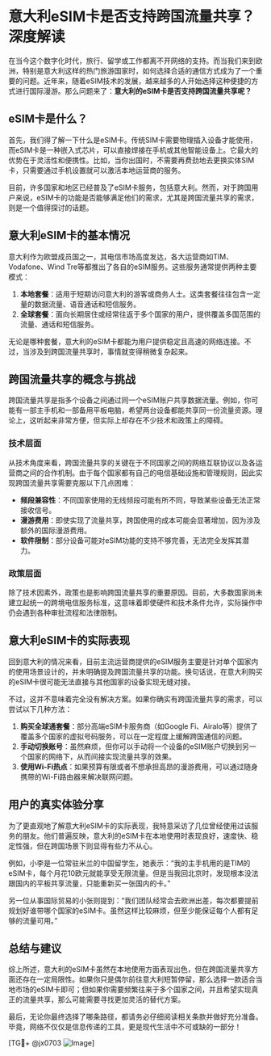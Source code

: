 # 意大利eSIM卡是否支持跨国流量共享？深度解读

在当今这个数字化时代，旅行、留学或工作都离不开网络的支持。而当我们来到欧洲，特别是意大利这样的热门旅游国家时，如何选择合适的通信方式成为了一个重要的问题。近年来，随着eSIM技术的发展，越来越多的人开始选择这种便捷的方式进行国际漫游。那么问题来了：**意大利的eSIM卡是否支持跨国流量共享呢？**

## eSIM卡是什么？

首先，我们得了解一下什么是eSIM卡。传统SIM卡需要物理插入设备才能使用，而eSIM卡是一种嵌入式芯片，可以直接焊接在手机或其他智能设备上。它最大的优势在于灵活性和便携性。比如，当你出国时，不需要再费劲地去更换实体SIM卡，只需要通过手机设置就可以激活本地运营商的服务。

目前，许多国家和地区已经普及了eSIM卡服务，包括意大利。然而，对于跨国用户来说，eSIM卡的功能是否能够满足他们的需求，尤其是跨国流量共享的需求，则是一个值得探讨的话题。

## 意大利eSIM卡的基本情况

意大利作为欧盟成员国之一，其电信市场高度发达，各大运营商如TIM、Vodafone、Wind Tre等都推出了各自的eSIM服务。这些服务通常提供两种主要模式：

1. **本地套餐**：适用于短期访问意大利的游客或商务人士。这类套餐往往包含一定量的数据流量、语音通话和短信服务。
2. **全球套餐**：面向长期居住或经常往返于多个国家的用户，提供覆盖多国范围的流量、通话和短信服务。

无论是哪种套餐，意大利的eSIM卡都能为用户提供稳定且高速的网络连接。不过，当涉及到跨国流量共享时，事情就变得稍微复杂起来。

## 跨国流量共享的概念与挑战

跨国流量共享是指多个设备之间通过同一个eSIM账户共享数据流量。例如，你可能有一部主手机和一部备用平板电脑，希望两台设备都能共享同一份流量资源。理论上，这听起来非常方便，但实际上却存在不少技术和政策上的障碍。

### 技术层面

从技术角度来看，跨国流量共享的关键在于不同国家之间的网络互联协议以及各运营商之间的合作机制。由于每个国家都有自己的电信基础设施和管理规则，因此实现跨国流量共享需要克服以下几点困难：

- **频段兼容性**：不同国家使用的无线频段可能有所不同，导致某些设备无法正常接收信号。
- **漫游费用**：即使实现了流量共享，跨国使用的成本可能会显著增加，因为涉及额外的国际漫游费用。
- **软件限制**：部分设备可能对eSIM功能的支持不够完善，无法完全发挥其潜力。

### 政策层面

除了技术因素外，政策也是影响跨国流量共享的重要原因。目前，大多数国家尚未建立起统一的跨境电信服务标准，这意味着即使硬件和技术条件允许，实际操作中仍会遇到各种审批流程和法律限制。

## 意大利eSIM卡的实际表现

回到意大利的情况来看，目前主流运营商提供的eSIM服务主要是针对单个国家内的使用场景设计的，并未明确提及跨国流量共享的功能。换句话说，在意大利购买的eSIM卡很可能无法直接与其他国家的设备实现无缝对接。

不过，这并不意味着完全没有解决方案。如果你确实有跨国流量共享的需求，可以尝试以下几种方法：

1. **购买全球通套餐**：部分高端eSIM卡服务商（如Google Fi、Airalo等）提供了覆盖多个国家的虚拟号码服务，可以在一定程度上缓解跨国通信的问题。
2. **手动切换账号**：虽然麻烦，但你可以手动将一个设备的eSIM账户切换到另一个国家的网络下，从而间接实现流量共享的效果。
3. **使用Wi-Fi热点**：如果预算有限或者不想承担高昂的漫游费用，可以通过随身携带的Wi-Fi路由器来解决联网问题。

## 用户的真实体验分享

为了更直观地了解意大利eSIM卡的实际表现，我特意采访了几位曾经使用过该服务的朋友。他们普遍反映，意大利的eSIM卡在本地使用时表现良好，速度快、稳定性强，但在跨国场景下则显得有些力不从心。

例如，小李是一位常驻米兰的中国留学生，她表示：“我的主手机用的是TIM的eSIM卡，每个月花10欧元就能享受无限流量。但是当我回北京时，发现根本没法跟国内的平板共享流量，只能重新买一张国内的卡。”

另一位从事国际贸易的小张则提到：“我们团队经常会去欧洲出差，每次都要提前规划好谁带哪个国家的eSIM卡。虽然这样比较麻烦，但至少能保证每个人都有足够的流量可用。”

## 总结与建议

综上所述，意大利的eSIM卡虽然在本地使用方面表现出色，但在跨国流量共享方面还存在一定局限性。如果你只是偶尔前往意大利短暂停留，那么选择一款适合当地市场的eSIM卡即可；但如果你需要频繁往来于多个国家之间，并且希望实现真正的流量共享，那么可能需要寻找更加灵活的替代方案。

最后，无论你最终选择了哪条路径，都请务必仔细阅读相关条款并做好充分准备。毕竟，网络不仅仅是信息传递的工具，更是现代生活中不可或缺的一部分！

[TG💪+ @jx0703 ![Image](https://github.com/user-attachments/assets/dbca1d08-cadb-493c-b0ec-ad6f7a83f270)]